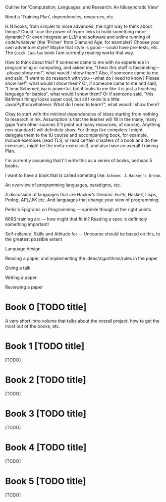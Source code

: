 Outline for 'Computation, Languages, and Research: An Idiosyncratic View'

Need a 'Training Plan', dependencies, resources, etc.

Is N books, from simpler to more advanced, the right way to think about things?  Could I use the power of hyper links to build something more dynamic?  Or even integrate an LLM and software and online running of code/whatever (the 'Primer' from Diamond Age, for example)?  Choose your own adventure style?  Maybe that style is good---could have pre-tests, etc.  The `Quick Caculus` book I am currently reading works that way.

How to think about this?  If someone came to me with no experience in programming or computing, and asked me, "I hear this stuff is fascinating---please show me!", what would I show them?  Also, if someone came to me and said, "I want to do research with you---what do I need to know?  Please show me!", what would I show them?  Or, if someone came to me and said, "I hear Scheme/Lisp is powerful, but it looks to me like it is just a teaching language for babies", what would I show them?  Or if someone said, "this Barliman thingy looks super cool, but all I know is a little Java/Python/whatever. What do I need to learn?", what would I show them?

Okay to start with the minimal dependencies of ideas starting from nothing to research in mk.  Assumption is that the learner will fill in the many, many gaps from other sources (I'll point out many resources, of course).  Anything non-standard I will definitely show.  For things like compilers I might delegate them to the IU course and accompanying book, for example.  Include exercises (read TLS, or read certain chapters of a book and do the exercises, might be the meta-exercises!), and also have an overall Training Plan.

I'm currently assuming that I'll write this as a series of books, perhaps 5 books.

I want to have a book that is called someting like: `Scheme: A Hacker's Dream`.

An overview of programming languages, paradigms, etc.

A discussion of languages that are Hacker's Dreams: Forth, Haskell, Lisps, Prolog, APL/J/K etc.  And languages that change your view of programming.

Perlis's Epigrams on Programming -- sprinkle though at the right points

R6RS training arc -- how might that fit in?  Reading a spec is definitely something important!

Self-reliance: Skills and Attitude for -- Uncourse should be based on this, to the greatest possible extent

Language design

Reading a paper, and implementing the ideas/algorithms/rules in the paper

Giving a talk

Writing a paper

Reviewing a paper

# Book 0 [TODO title]

A very short intro volume that talks about the overall project, how to get the most out of the books, etc.

# Book 1 [TODO title]

[TODO]

# Book 2 [TODO title]

[TODO]

# Book 3 [TODO title]

[TODO]

# Book 4 [TODO title]

[TODO]

# Book 5 [TODO title]

[TODO]
